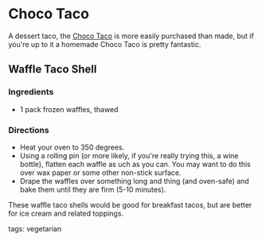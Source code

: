 Choco Taco
==============

A dessert taco, the [Choco Taco](http://en.wikipedia.org/wiki/Choco_Taco) is more easily purchased than made, but if you're up to it a homemade Choco Taco is pretty fantastic.

## Waffle Taco Shell

### Ingredients

* 1 pack frozen waffles, thawed

### Directions

* Heat your oven to 350 degrees.
* Using a rolling pin (or more likely, if you're really trying this, a wine bottle), flatten each waffle as uch as you can. You may want to do this over wax paper or some other non-stick surface.
* Drape the waffles over something long and thing (and oven-safe) and bake them until they are firm (5-10 minutes).

These waffle taco shells would be good for breakfast tacos, but are better for ice cream and related toppings.

tags: vegetarian
